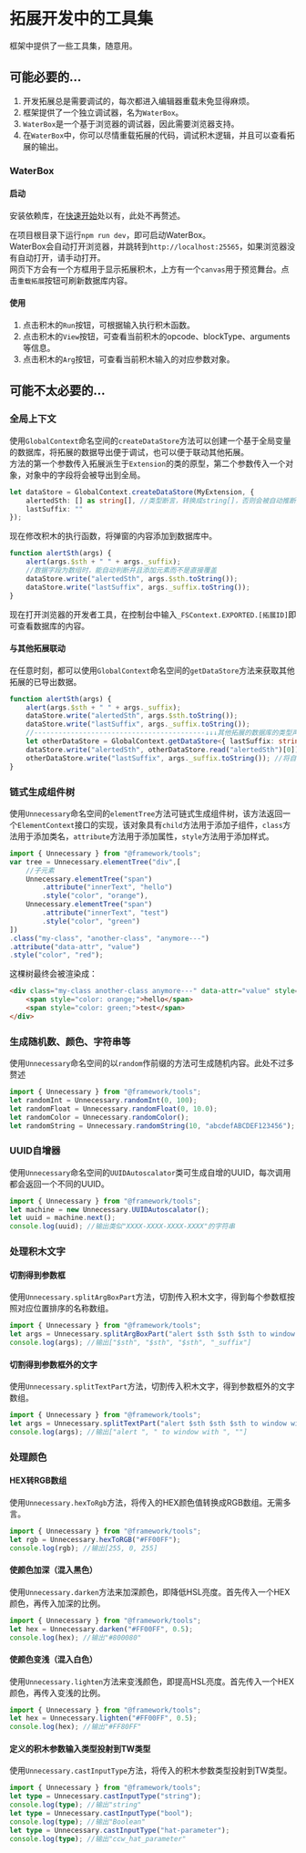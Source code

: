 # 拓展开发中的工具集

框架中提供了一些工具集，随意用。

## 可能必要的...

1. 开发拓展总是需要调试的，每次都进入编辑器重载未免显得麻烦。
2. 框架提供了一个独立调试器，名为`WaterBox`。
3. `WaterBox`是一个基于浏览器的调试器，因此需要浏览器支持。
4. 在`WaterBox`中，你可以尽情重载拓展的代码，调试积木逻辑，并且可以查看拓展的输出。

### WaterBox

#### 启动

安装依赖库，在[快速开始](..)处以有，此处不再赘述。

在项目根目录下运行`npm run dev`，即可启动WaterBox。  
WaterBox会自动打开浏览器，并跳转到`http://localhost:25565`，如果浏览器没有自动打开，请手动打开。  
网页下方会有一个方框用于显示拓展积木，上方有一个`canvas`用于预览舞台。点击`重载拓展`按钮可刷新数据库内容。

#### 使用

1. 点击积木的`Run`按钮，可根据输入执行积木函数。
2. 点击积木的`View`按钮，可查看当前积木的opcode、blockType、arguments等信息。
3. 点击积木的`Arg`按钮，可查看当前积木输入的对应参数对象。

## 可能不太必要的...

### 全局上下文

使用`GlobalContext`命名空间的`createDataStore`方法可以创建一个基于全局变量的数据库，将拓展的数据导出便于调试，也可以便于联动其他拓展。  
方法的第一个参数传入拓展派生于`Extension`的类的原型，第二个参数传入一个对象，对象中的字段将会被导出到全局。
```ts
let dataStore = GlobalContext.createDataStore(MyExtension, {
    alertedSth: [] as string[], //类型断言，转换成string[]，否则会被自动推断为never[]
    lastSuffix: ""
});
```
现在修改积木的执行函数，将弹窗的内容添加到数据库中。
```ts
function alertSth(args) {
    alert(args.$sth + " " + args._suffix);
    //数据字段为数组时，能自动判断并且添加元素而不是直接覆盖
    dataStore.write("alertedSth", args.$sth.toString());
    dataStore.write("lastSuffix", args._suffix.toString());
}
```
现在打开浏览器的开发者工具，在控制台中输入`_FSContext.EXPORTED.[拓展ID]`即可查看数据库的内容。

#### 与其他拓展联动

在任意时刻，都可以使用`GlobalContext`命名空间的`getDataStore`方法来获取其他拓展的已导出数据。
```ts
function alertSth(args) {
    alert(args.$sth + " " + args._suffix);
    dataStore.write("alertedSth", args.$sth.toString());
    dataStore.write("lastSuffix", args._suffix.toString());
    //------------------------------------------↓↓↓其他拓展的数据库的类型声明↓↓↓
    let otherDataStore = GlobalContext.getDataStore<{ lastSuffix: string }>("其他拓展ID");
    dataStore.write("alertedSth", otherDataStore.read("alertedSth")[0]); //将其他拓展的数据写入自己的数据库
    otherDataStore.write("lastSuffix", args._suffix.toString()); //将自己的数据写入其他拓展的数据库
}
```

### 链式生成组件树

使用`Unnecessary`命名空间的`elementTree`方法可链式生成组件树，该方法返回一个`ElementContext`接口的实现，该对象具有`child`方法用于添加子组件，`class`方法用于添加类名，`attribute`方法用于添加属性，`style`方法用于添加样式。
```ts
import { Unnecessary } from "@framework/tools";
var tree = Unnecessary.elementTree("div",[
    //子元素
    Unnecessary.elementTree("span")
        .attribute("innerText", "hello")
        .style("color", "orange"),
    Unnecessary.elementTree("span")
        .attribute("innerText", "test")
        .style("color", "green")
])
.class("my-class", "another-class", "anymore---")
.attribute("data-attr", "value")
.style("color", "red");
```
这棵树最终会被渲染成：
```html
<div class="my-class another-class anymore---" data-attr="value" style="color: red;">
    <span style="color: orange;">hello</span>
    <span style="color: green;">test</span>
</div>
```

### 生成随机数、颜色、字符串等

使用`Unnecessary`命名空间的以`random`作前缀的方法可生成随机内容。此处不过多赘述
```ts
import { Unnecessary } from "@framework/tools";
let randomInt = Unnecessary.randomInt(0, 100);
let randomFloat = Unnecessary.randomFloat(0, 10.0);
let randomColor = Unnecessary.randomColor();
let randomString = Unnecessary.randomString(10, "abcdefABCDEF123456");
```

### UUID自增器

使用`Unnecessary`命名空间的`UUIDAutoscalator`类可生成自增的UUID，每次调用都会返回一个不同的UUID。
```ts
import { Unnecessary } from "@framework/tools";
let machine = new Unnecessary.UUIDAutoscalator();
let uuid = machine.next();
console.log(uuid); //输出类似"XXXX-XXXX-XXXX-XXXX"的字符串
```

### 处理积木文字

#### 切割得到参数框

使用`Unnecessary.splitArgBoxPart`方法，切割传入积木文字，得到每个参数框按照对应位置排序的名称数组。
```ts
import { Unnecessary } from "@framework/tools";
let args = Unnecessary.splitArgBoxPart("alert $sth $sth $sth to window with _suffix", ["$sth", "_suffix"]);
console.log(args); //输出["$sth", "$sth", "$sth", "_suffix"]
```

#### 切割得到参数框外的文字

使用`Unnecessary.splitTextPart`方法，切割传入积木文字，得到参数框外的文字数组。
```ts
import { Unnecessary } from "@framework/tools";
let args = Unnecessary.splitTextPart("alert $sth $sth $sth to window with _suffix", ["$sth", "_suffix"]);
console.log(args); //输出["alert ", " to window with ", ""]
```

### 处理颜色

#### HEX转RGB数组

使用`Unnecessary.hexToRgb`方法，将传入的HEX颜色值转换成RGB数组。无需多言。
```ts
import { Unnecessary } from "@framework/tools";
let rgb = Unnecessary.hexToRGB("#FF00FF");
console.log(rgb); //输出[255, 0, 255]
```

#### 使颜色加深（混入黑色）

使用`Unnecessary.darken`方法来加深颜色，即降低HSL亮度。首先传入一个HEX颜色，再传入加深的比例。
```ts
import { Unnecessary } from "@framework/tools";
let hex = Unnecessary.darken("#FF00FF", 0.5);
console.log(hex); //输出"#800080"
```

#### 使颜色变浅（混入白色）

使用`Unnecessary.lighten`方法来变浅颜色，即提高HSL亮度。首先传入一个HEX颜色，再传入变浅的比例。
```ts
import { Unnecessary } from "@framework/tools";
let hex = Unnecessary.lighten("#FF00FF", 0.5);
console.log(hex); //输出"#FF80FF"
```

#### 定义的积木参数输入类型投射到TW类型

使用`Unnecessary.castInputType`方法，将传入的积木参数类型投射到TW类型。
```ts
import { Unnecessary } from "@framework/tools";
let type = Unnecessary.castInputType("string");
console.log(type); //输出"string"
let type = Unnecessary.castInputType("bool");
console.log(type); //输出"Boolean"
let type = Unnecessary.castInputType("hat-parameter");
console.log(type); //输出"ccw_hat_parameter"
```